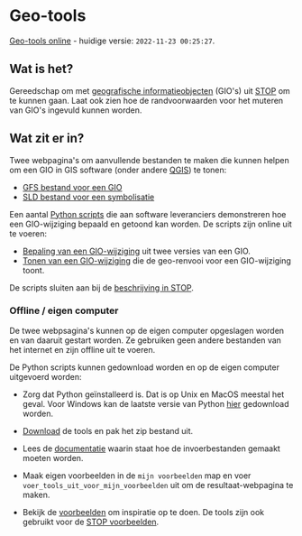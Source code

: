 # Geo-tools

[Geo-tools online](https://geo-tools.vercel.app/) - huidige versie: `2022-11-23 00:25:27`.

## Wat is het?
Gereedschap om met [geografische informatieobjecten](https://koop.gitlab.io/STOP/voorinzage/standaard-preview-b/gio-intro.html) (GIO's) uit [STOP](https://koop.gitlab.io/STOP/voorinzage/standaard-preview-b/) om te kunnen gaan. Laat ook zien hoe de randvoorwaarden voor het muteren van GIO's ingevuld kunnen worden.

## Wat zit er in?

Twee webpagina's om aanvullende bestanden te maken die kunnen helpen om een GIO in GIS software (onder andere [QGIS](https://www.qgis.org/)) te tonen:
- [GFS bestand voor een GIO](https://geo-tools.vercel.app/gfs_maker)
- [SLD bestand voor een symbolisatie](https://geo-tools.vercel.app/sld_maker)

Een aantal [Python scripts](broncode/geo-tools) die aan software leveranciers demonstreren hoe een GIO-wijziging bepaald en getoond kan worden. De scripts zijn online uit te voeren:

- [Bepaling van een GIO-wijziging](https://geo-tools.vercel.app/gio_wijziging) uit twee versies van een GIO.
- [Tonen van een GIO-wijziging](https://geo-tools.vercel.app/toon_gio_wijziging) die de geo-renvooi voor een GIO-wijziging toont.

De scripts sluiten aan bij de [beschrijving in STOP](https://koop.gitlab.io/STOP/voorinzage/standaard-preview-b/404.html).

### Offline / eigen computer

De twee webpsagina's kunnen op de eigen computer opgeslagen worden en van daaruit gestart worden. Ze gebruiken geen andere bestanden van het internet en zijn offline uit te voeren.

De Python scripts kunnen gedownload worden en op de eigen computer uitgevoerd worden:

- Zorg dat Python geïnstalleerd is. Dat is op Unix en MacOS meestal het geval. Voor Windows kan de laatste versie van Python [hier](https://www.python.org/downloads/) gedownload worden.

- [Download](download.zip) de tools en pak het zip bestand uit.

- Lees de [documentatie](../../wiki) waarin staat hoe de invoerbestanden gemaakt moeten worden.

- Maak eigen voorbeelden in de `mijn voorbeelden` map en voer `voer_tools_uit_voor_mijn_voorbeelden` uit om de resultaat-webpagina te maken.

- Bekijk de [voorbeelden](voorbeelden) om inspiratie op te doen. De tools zijn ook gebruikt voor de [STOP voorbeelden](https://gitlab.com/koop/STOP/voorinzage/standaard-preview-b/-/tree/master/voorbeeldenCoderingen/GIO/GIO-wijziging).
